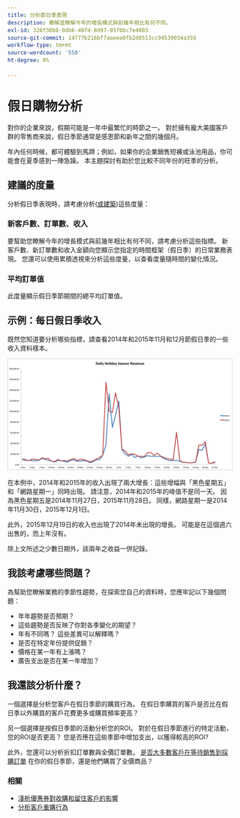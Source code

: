 ```yaml
---
title: 分析節日季表現
description: 瞭解並瞭解今年的增長模式與前幾年相比有何不同。
exl-id: 328f30b8-0db6-48fd-8d97-95f0bc7e4803
source-git-commit: 14777b216bf7aaeea0fb2d0513cc94539034a359
workflow-type: tm+mt
source-wordcount: '550'
ht-degree: 0%

---
```


# 假日購物分析

對你的企業來說，假期可能是一年中最繁忙的時節之一。 對於擁有龐大美國客戶群的零售商來說，假日季節通常是感恩節和新年之間的幾個月。

年內任何時候，都可體驗到馬蹄；例如，如果你的企業銷售短褲或泳池用品，你可能會在夏季感到一陣急躁。 本主題探討有助於您比較不同年份的旺季的分析。

## 建議的度量

分析假日季表現時，請考慮分析([或建築](../../data-user/reports/ess-manage-data-metrics.md))這些度量：

### 新客戶數、訂單數、收入

要幫助您瞭解今年的增長模式與前幾年相比有何不同，請考慮分析這些指標。 新客戶數、新訂單數和收入金額向您顯示您指定的時間框架（假日季）的日常業務表現。 您還可以使用累積透視來分析這些度量，以查看度量隨時間的變化情況。

### 平均訂單值

此度量顯示假日季節期間的總平均訂單值。

## 示例：每日假日季收入

既然您知道要分析哪些指標，請查看2014年和2015年11月和12月節假日季的一些收入資料樣本。

![2014年及2015年每日假日季收入](../../assets/Analyzing_holiday_season.png)

在本例中，2014年和2015年的收入出現了兩大增長：這些增幅與「黑色星期五」和「網路星期一」同時出現。 請注意，2014年和2015年的峰值不是同一天。 因為黑色星期五是2014年11月27日，2015年11月28日。 同樣，網路星期一是2014年11月30日，2015年12月1日。

此外，2015年12月19日的收入也出現了2014年未出現的增長。 可能是在這個週六出售的，而上年沒有。

除上文所述之少數日期外，該兩年之收益一併記錄。

## 我該考慮哪些問題？

為幫助您瞭解業務的季節性趨勢，在探索您自己的資料時，您應牢記以下幾個問題：

* 年年趨勢是否預期？
* 這些趨勢是否反映了你對各季變化的期望？
* 年有不同嗎？ 這些差異可以解釋嗎？
* 是否在特定年份提供促銷？
* 價格在某一年有上漲嗎？
* 廣告支出是否在某一年增加？

## 我還該分析什麼？

一個選擇是分析您客戶在假日季節的購買行為。 在假日季購買的客戶是否比在假日季以外購買的客戶花費更多或購買頻率更高？

另一個選擇是按假日季節的活動分析您的ROI。 對於在假日季節進行的特定活動，您的ROI是否更高？ 您是否應在這些季節中增加支出，以獲得較高的ROI?

此外，您還可以分析折扣訂單數與全價訂單數。 [是否大多數客戶在等待銷售到採購訂單](../analysis/coupon-usage.md) 在你的假日季節，還是他們購買了全價商品？

### 相關

* [淺析優惠券對收購和留住客戶的影響](../analysis/coupon-impact.md)
* [分析客戶重購行為](../analysis/repurchase-behavior.md)
